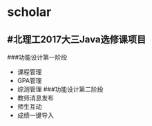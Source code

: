 # scholar

#北理工2017大三Java选修课项目
---
###功能设计第一阶段
* 课程管理
* GPA管理
* 综测管理
###功能设计第二阶段
* 教师消息发布
* 师生互动
* 成绩一键导入

